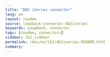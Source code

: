 ```yaml
---
title: "DB2 iSeries connector"
lang: en
layout: readme
source: loopback-connector-db2iseries
keywords: LoopBack, connector
tags: [readme, connectors]
sidebar: lb2_sidebar
permalink: /doc/en/lb2/db2iseries-README.html
summary:
---
```

